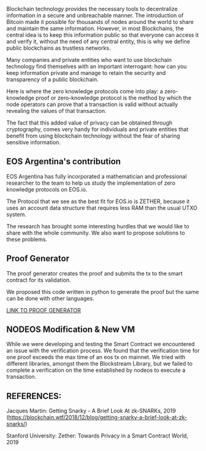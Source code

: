 Blockchain technology provides the necessary tools to decentralize information in a secure and unbreachable manner. The introduction of Bitcoin made it possible for thousands of nodes around the world to share and maintain the same information. However, in most Blockchains, the central idea is to keep this information public so that everyone can access it and verify it, without the need of any central entity, this is why we define public blockchains as trustless networks. 

Many companies and private entities who want to use blockchain technology find themselves with an important interrogant: how can you keep information private and manage to retain the security and transparency of a public blockchain. 

Here is where the zero knowledge protocols come into play: a zero-knowledge proof or zero-knowledge protocol is the method by which the node operators can prove that a transaction is valid without actually revealing the values of that transaction. 

The fact that this added value of privacy can be obtained through cryptography, comes very handy for individuals and private entities that benefit from using blockchain technology without the fear of sharing sensitive information. 

## EOS Argentina's contribution

EOS Argentina has fully incorporated a mathematician and professional researcher to the team to help us study the implementation of zero knowledge protocols on EOS.io. 

The Protocol that we see as the best fit for EOS.io is ZETHER, because it uses an account data structure that requires less RAM than the usual UTXO system.

The research has brought some interesting hurdles that we would like to share with the whole community. We also want to propose solutions to these problems.

## Proof Generator

The proof generator creates the proof and submits the tx to the smart contract for its validation. 

We proposed this code written in python to generate the proof but the same can be done with other languages. 

[LINK TO PROOF GENERATOR](https://link)

## NODEOS Modification & New VM

While we were developing and testing the Smart Contract we encountered an issue with the verification process. We found that the verification time for one proof exceeds the max time of an eos tx on mainnet. We tried with different libraries, amongst them the Blockstream Library, but we failed to complete a verification on the time established by nodeos to execute a transaction.


## REFERENCES:

Jacques Martin: Getting Snarky - A Brief Look At zk-SNARKs, 2019 (https://blockchain.wtf/2018/12/blog/getting-snarky-a-brief-look-at-zk-snarks/)

Stanford University: Zether: Towards Privacy in a Smart Contract World, 2019

